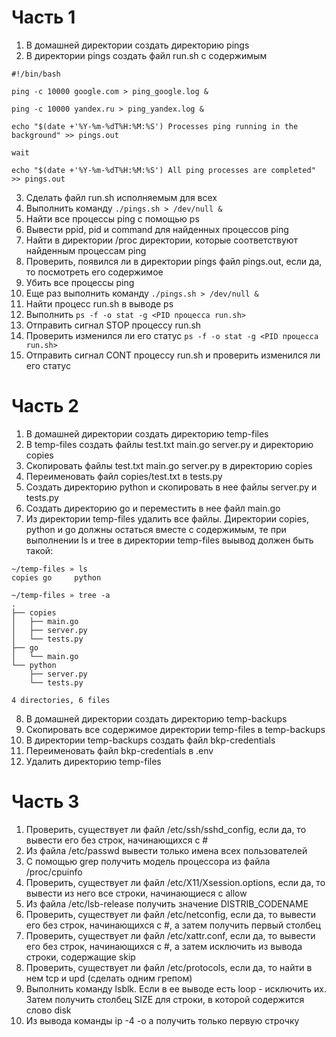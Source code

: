 # Часть 1
1) В домашней директории создать директорию pings
2) В директории pings создать файл run.sh с содержимым
```
#!/bin/bash

ping -c 10000 google.com > ping_google.log &

ping -c 10000 yandex.ru > ping_yandex.log &

echo "$(date +'%Y-%m-%dT%H:%M:%S') Processes ping running in the background" >> pings.out

wait

echo "$(date +'%Y-%m-%dT%H:%M:%S') All ping processes are completed" >> pings.out
```
3) Сделать файл run.sh исполняемым для всех
4) Выполнить команду ```./pings.sh > /dev/null &```
5) Найти все процессы ping с помощью ps
6) Вывести ppid, pid и command для найденных процессов ping
7) Найти в директории /proc директории, которые соответствуют найденным процессам ping
8) Проверить, появился ли в директории pings файл pings.out, если да, то посмотреть его содержимое
9) Убить все процессы ping
10) Еще раз выполнить команду ```./pings.sh > /dev/null &```
11) Найти процесс run.sh в выводе ps
12) Выполнить ```ps -f -o stat -g <PID процесса run.sh>```
13) Отправить сигнал STOP процессу run.sh
14) Проверить изменился ли его статус ```ps -f -o stat -g <PID процесса run.sh>```
15) Отправить сигнал CONT процессу run.sh и проверить изменился ли его статус
# Часть 2
1) В домашней директории создать директорию temp-files
2) В temp-files создать файлы test.txt main.go server.py и директорию copies
3) Скопировать файлы test.txt main.go server.py в директорию copies
4) Переименовать файл copies/test.txt в tests.py
5) Создать директорию python и скопировать в нее файлы server.py и tests.py
6) Создать директорию go и переместить в нее файл main.go
7) Из директории temp-files удалить все файлы.
Директории copies, python и go должны остаться вместе с содержимым, те при выполнении ls и tree в директории temp-files выывод должен быть такой:
```
~/temp-files » ls
copies go     python

~/temp-files » tree -a
.
├── copies
│   ├── main.go
│   ├── server.py
│   └── tests.py
├── go
│   └── main.go
└── python
    ├── server.py
    └── tests.py

4 directories, 6 files
```
8) В домашней директории создать директорию temp-backups
9) Скопировать все содержимое директории temp-files в temp-backups
10) В директории temp-backups создать файл bkp-credentials
11) Переименовать файл bkp-credentials в .env
12) Удалить директорию temp-files
# Часть 3
1) Проверить, существует ли файл /etc/ssh/sshd_config, если да, то вывести его без строк, начинающихся с #
2) Из файла /etc/passwd вывести только имена всех пользователей
3) С помощью grep получить модель процессора из файла /proc/cpuinfo
4) Проверить, существует ли файл /etc/X11/Xsession.options, если да, то вывести из него все строки, начинающиеся с allow
5) Из файла /etc/lsb-release получить значение DISTRIB_CODENAME
6) Проверить, существует ли файл /etc/netconfig, если да, то вывести его без строк, начинающихся с #, а затем получить первый столбец
7) Проверить, существует ли файл /etc/xattr.conf, если да, то вывести его без строк, начинающихся с #, а затем исключить из вывода строки, содержащие skip
8) Проверить, существует ли файл /etc/protocols, если да, то найти в нем tcp и upd (сделать одним грепом)
9) Выполнить команду lsblk. Если в ее выводе есть loop - исключить их. Затем получить столбец SIZE для строки, в которой содержится слово disk
10) Из вывода команды ip -4 -o a получить только первую строчку
